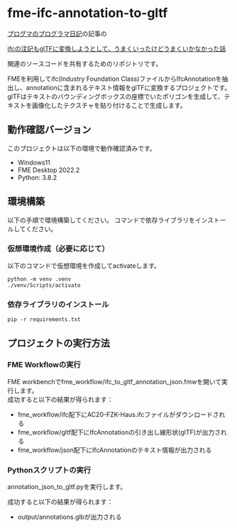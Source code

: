 # fme-ifc-annotation-to-gltf

[プログマのプログラマ日記](https://rhikos-prgm.hatenablog.com/)の記事の

[ifcの注記もglTFに変換しようとして、うまくいったけどうまくいかなかった話](https://rhikos-prgm.hatenablog.com/entry/2023/02/10/091526)

関連のソースコードを共有するためのリポジトリです。

FMEを利用してifc(Industry Foundation Class)ファイルからIfcAnnotationを抽出し、annotationに含まれるテキスト情報をglTFに変換するプロジェクトです。  
glTFはテキストのバウンディングボックスの座標でいたポリゴンを生成して、テキストを画像化したテクスチャを貼り付けることで生成します。  

## 動作確認バージョン

このプロジェクトは以下の環境で動作確認済みです。

- Windows11
- FME Desktop 2022.2
- Python: 3.8.2

## 環境構築

以下の手順で環境構築してください。
コマンドで依存ライブラリをインストールしてください。

### 仮想環境作成（必要に応じて）

以下のコマンドで仮想環境を作成してactivateします。  

```terminal
python -m venv .venv
./venv/Scripts/activate
```

### 依存ライブラリのインストール

```terminal
pip -r requirements.txt
```

## プロジェクトの実行方法

### FME Workflowの実行

FME workbenchでfme_workflow/ifc_to_gltf_annotation_json.fmwを開いて実行します。  
成功すると以下の結果が得られます：

- fme_workflow/ifc配下にAC20-FZK-Haus.ifcファイルがダウンロードされる
- fme_workflow/gltf配下にIfcAnnotationの引き出し線形状(glTF)が出力される
- fme_workflow/json配下にIfcAnnotationのテキスト情報が出力される

### Pythonスクリプトの実行

annotation_json_to_gltf.pyを実行します。  

成功すると以下の結果が得られます：

- output/annotations.glbが出力される
